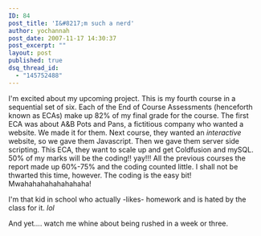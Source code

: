 ```yaml
---
ID: 84
post_title: 'I&#8217;m such a nerd'
author: yochannah
post_date: 2007-11-17 14:30:37
post_excerpt: ""
layout: post
published: true
dsq_thread_id:
  - "145752488"
---
```

I'm excited about my upcoming project. This is my fourth course in a sequential set of six. Each of the End of Course Assessments (henceforth known as ECAs) make up 82% of my final grade for the course. The first ECA was about A&B Pots and Pans, a fictitious company who wanted a website. We made it for them. Next course, they wanted an <em>interactive</em> website, so we gave them Javascript. Then we gave them server side scripting. This ECA, they want to scale up and get Coldfusion and mySQL. 50% of my marks will be the coding!! yay!!! All the previous courses the report made up 60%-75% and the coding counted little. I shall not be thwarted this time, however. The coding is the easy bit! Mwahahahahahahahaha!

I'm that kid in school who actually -likes- homework and is hated by the class for it. *lol*

And yet.... watch me whine about being rushed in a week or three.